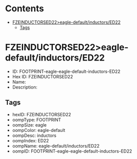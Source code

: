 



Contents
========

* [FZEINDUCTORSED22>eagle-default/inductors/ED22](#fzeinductorsed22eagle-defaultinductorsed22)
	* [Tags](#tags)

# FZEINDUCTORSED22>eagle-default/inductors/ED22

- ID: FOOTPRINT-eagle-eagle-default-inductors-ED22
- Hex ID: FZEINDUCTORSED22
- Name: 
- Description: 

## Tags

- hexID: FZEINDUCTORSED22
- oompType: FOOTPRINT
- oompSize: eagle
- oompColor: eagle-default
- oompDesc: inductors
- oompIndex: ED22
- oompName: eagle-default/inductors/ED22
- oompID: FOOTPRINT-eagle-eagle-default-inductors-ED22
